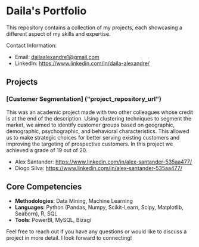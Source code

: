 # Daila's Portfolio

This repository contains a collection of my projects, each showcasing a different aspect of my skills and expertise.

Contact Information:
- Email: dailaalexandre1@gmail.com 
- LinkedIn: https://www.linkedin.com/in/daila-alexandre/

## Projects
### [Customer Segmentation] ("project_repository_url")
This was an academic project made with two other colleagues whose credit is at the end of the description. Using clustering techniques to segment the market, we aimed to identify customer groups based on geographic, demographic, psychographic, and behavioral characteristics. This allowed us to make strategic choices for better serving existing customers and improving the targeting of prospective customers. In this project we achieved a grade of 19 out of 20. <br />
- Alex Santander: https://www.linkedin.com/in/alex-santander-535aa477/
- Diogo Silva: https://www.linkedin.com/in/alex-santander-535aa477/


## Core Competencies
- **Methodologies**: Data Mining, Machine Learning
- **Languages**:  Python (Pandas, Numpy, Scikit-Learn, Scipy, Matplotlib, Seaborn), R, SQL
-  **Tools**: PowerBI, MySQL, Bizagi

Feel free to reach out if you have any questions or would like to discuss a project in more detail. I look forward to connecting!
